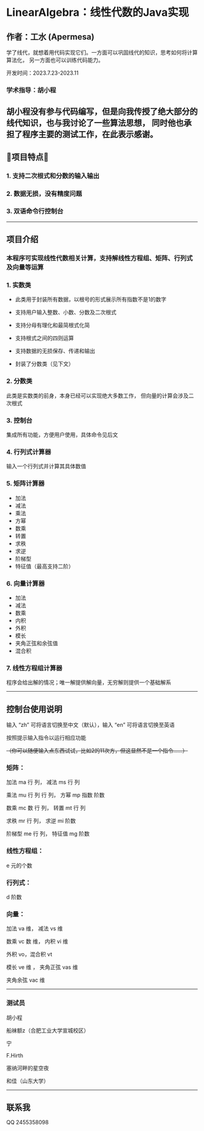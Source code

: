 # LinearAlgebra：线性代数的Java实现

## 作者：工水 (Apermesa)

学了线代，就想着用代码实现它们。一方面可以巩固线代的知识，思考如何将计算算法化，
另一方面也可以训练代码能力。

开发时间：2023.7.23-2023.11

### 学术指导：胡小程

胡小程没有参与代码编写，但是向我传授了绝大部分的线代知识，也与我讨论了一些算法思想，
同时他也承担了程序主要的测试工作，在此表示感谢。
---

## 🚀项目特点🚀

### 1. 支持二次根式和分数的输入输出

### 2. 数据无损，没有精度问题

### 3. 双语命令行控制台

---

## 项目介绍

### 本程序可实现线性代数相关计算，支持解线性方程组、矩阵、行列式及向量等运算

### 1. 实数类

- 此类用于封装所有数据，以根号的形式展示所有指数不是1的数字

- 支持用户输入整数、小数、分数及二次根式

- 支持分母有理化和最简根式化简

- 支持根式之间的四则运算

- 支持数据的无损保存、传递和输出

- 封装了分数类（见下文）

### 2. 分数类

此类是实数类的前身，本身已经可以实现绝大多数工作，
但向量的计算会涉及二次根式

### 3. 控制台

集成所有功能，方便用户使用，具体命令见后文

### 4. 行列式计算器

输入一个行列式并计算其具体数值

### 5. 矩阵计算器

- 加法
- 减法
- 乘法
- 方幂
- 数乘
- 转置
- 求秩
- 求逆
- 阶梯型
- 特征值（最高支持二阶）

### 6. 向量计算器

- 加法
- 减法
- 数乘
- 内积
- 外积
- 模长
- 夹角正弦和余弦值
- 混合积

### 7. 线性方程组计算器

程序会给出解的情况；唯一解提供解向量，无穷解则提供一个基础解系


---

## 控制台使用说明

输入 “zh” 可将语言切换至中文（默认），输入 “en” 可将语言切换至英语

按照提示输入指令以运行相应功能

~~（你可以随便输入点东西试试，比如2的11次方，但这显然不是一个指令……）~~

### 矩阵：

加法 ma 行 列， 减法 ms 行 列

乘法 mu 行 列 行 列， 方幂 mp 指数 阶数

数乘 mc 数 行 列， 转置 mt 行 列

求秩 mr 行 列， 求逆 mi 阶数

阶梯型 me 行 列， 特征值 mg 阶数

### 线性方程组：

e 元的个数

### 行列式：

d 阶数

### 向量：

加法 va 维， 减法 vs 维

数乘 vc 数 维， 内积 vi 维

外积 vo，混合积 vt

模长 ve 维 ， 夹角正弦 vas 维

夹角余弦 vac 维

---

### 测试员

胡小程

船袜额z（合肥工业大学宣城校区）

宁

F.Hirth

塞纳河畔的星空夜

和佳（山东大学）

---

## 联系我

QQ 2455358098